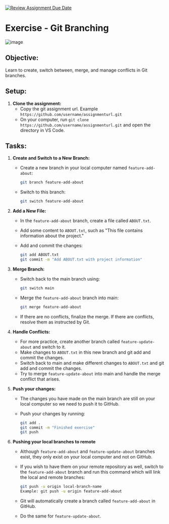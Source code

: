 [![Review Assignment Due Date](https://classroom.github.com/assets/deadline-readme-button-22041afd0340ce965d47ae6ef1cefeee28c7c493a6346c4f15d667ab976d596c.svg)](https://classroom.github.com/a/dDPP_eSN)
# Exercise - Git Branching

![image](https://github.com/elmerdotdev/a-0524-git-branch-exercise/assets/13399450/1ab4c232-6aeb-45b7-9346-7136509a83f0)

## **Objective:**

Learn to create, switch between, merge, and manage conflicts in Git branches.

## **Setup:**

1. **Clone the assignment:**
   - Copy the git assignment url. Example `https://github.com/username/assignmenturl.git`
   - On your computer, run `git clone https://github.com/username/assignmenturl.git` and open the directory in VS Code.

## **Tasks:**

1. **Create and Switch to a New Branch:**
   - Create a new branch in your local computer named `feature-add-about`:

     ```bash
     git branch feature-add-about
     ```

   - Switch to this branch:

     ```bash
     git switch feature-add-about
     ```

2. **Add a New File:**
   - In the `feature-add-about` branch, create a file called `ABOUT.txt`.
   - Add some content to `ABOUT.txt`, such as "This file contains information about the project."
   - Add and commit the changes:

     ```bash
     git add ABOUT.txt
     git commit -m "Add ABOUT.txt with project information"
     ```

3. **Merge Branch:**
   - Switch back to the main branch using:

     ```bash
     git switch main
     ```

   - Merge the `feature-add-about` branch into main:

     ```bash
     git merge feature-add-about
     ```

   - If there are no conflicts, finalize the merge. If there are conflicts, resolve them as instructed by Git.

4. **Handle Conflicts:**
   - For more practice, create another branch called `feature-update-about` and switch to it.
   - Make changes to `ABOUT.txt` in this new branch and git add and commit the changes.
   - Switch back to main and make different changes to `ABOUT.txt` and git add and commit the changes.
   - Try to merge `feature-update-about` into main and handle the merge conflict that arises.

5. **Push your changes:**
   - The changes you have made on the main branch are still on your local computer so we need to push it to GitHub.
   - Push your changes by running:

     ```bash
     git add .
     git commit -m "Finished exercise"
     git push
     ```

6. **Pushing your local branches to remote**
   - Although `feature-add-about` and `feature-update-about` branches exist, they only exist on your local computer and not on GitHub.
   - If you wish to have them on your remote repository as well, switch to the `feature-add-about` branch and run this command which will link the local and remote branches:

     ```bash
     git push -u origin local-branch-name
     Example: git push -u origin feature-add-about
     ```

   - Git will automatically create a branch called `feature-add-about` in GitHub.
   - Do the same for `feature-update-about`.
